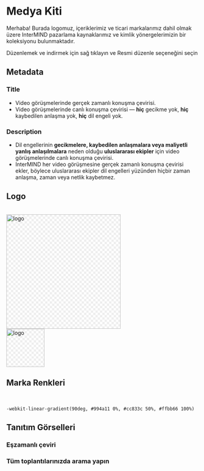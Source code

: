 # Medya Kiti

Merhaba! Burada logomuz, içeriklerimiz ve ticari markalarımız dahil olmak üzere InterMIND pazarlama kaynaklarımız ve kimlik yönergelerimizin bir koleksiyonu bulunmaktadır.

Düzenlemek ve indirmek için sağ tıklayın ve Resmi düzenle seçeneğini seçin

## Metadata

### Title

- Video görüşmelerinde gerçek zamanlı konuşma çevirisi.
- Video görüşmelerinde canlı konuşma çevirisi — **hiç** gecikme yok, **hiç** kaybedilen anlaşma yok, **hiç** dil engeli yok.

### Description

- Dil engellerinin **gecikmelere, kaybedilen anlaşmalara veya maliyetli yanlış anlaşılmalara** neden olduğu **uluslararası ekipler** için video görüşmelerinde canlı konuşma çevirisi.
- InterMIND her video görüşmesine gerçek zamanlı konuşma çevirisi ekler, böylece uluslararası ekipler dil engelleri yüzünden hiçbir zaman anlaşma, zaman veya netlik kaybetmez.

## Logo

<br>
<img src="/logo.png" class="transparency-grid" alt="logo" width="300" >

<br>
<img src="/logo.svg" class="transparency-grid" alt="logo" width="100">

## Marka Renkleri

<br>

```
-webkit-linear-gradient(90deg, #994a11 0%, #cc833c 50%, #ffbb66 100%)
```

## Tanıtım Görselleri

### Eşzamanlı çeviri

<ImageGrid :images="[
  { src: '/media-kit/animals-cartoon-3-2.png', alt: 'Eşzamanlı çeviri' },
  { src: '/media-kit/animals-cartoon-1-1.png', alt: 'Eşzamanlı çeviri' },
  { src: '/media-kit/5.png', alt: 'Eşzamanlı çeviri' },
  { src: '/media-kit/6.png', alt: 'Eşzamanlı çeviri' },
  { src: '/media-kit/animals-5-4.png', alt: 'Eşzamanlı çeviri' },
]"/>

### Tüm toplantılarınızda arama yapın

<ImageGrid :images="[
  { src: '/2d.png', alt: 'Eşzamanlı çeviri' },
  { src: '/2l.png', alt: 'Eşzamanlı çeviri' },
]"/>

<style>

.transparency-grid {
    background-color: #ffffff;
    background-image: 
        linear-gradient(45deg, #eeeeee 25%, transparent 25%, transparent 75%, #eeeeee 75%),
        linear-gradient(45deg, #eeeeee 25%, transparent 25%, transparent 75%, #eeeeee 75%);
    background-size: 12px 12px;
    background-position: 0 0, 6px 6px;
}

</style>